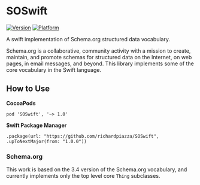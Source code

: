 # SOSwift
[![Version](https://img.shields.io/cocoapods/v/SOSwift.svg?style=flat)](http://cocoadocs.org/docsets/SOSwift)
[![Platform](https://img.shields.io/cocoapods/p/SOSwift.svg?style=flat)](http://cocoadocs.org/docsets/SOSwift)

A swift implementation of Schema.org structured data vocabulary.

Schema.org is a collaborative, community activity with a mission to create, maintain, and promote schemas for structured data on the Internet, on web pages, in email messages, and beyond. This library implements some of the core vocabulary in the Swift language.

## How to Use

__CocoaPods__

    pod 'SOSwift', '~> 1.0'


__Swift Package Manager__

    .package(url: "https://github.com/richardpiazza/SOSwift", .upToNextMajor(from: "1.0.0"))

### Schema.org

This work is based on the 3.4 version of the Schema.org vocabulary, and currently implements only the top level core `Thing` subclasses.

